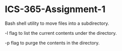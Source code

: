 # ICS-365-Assignment-1

Bash shell utility to move files into a subdirectory. 

-l flag to list the current contents under the directory.

-p flag to purge the contents in the directory.
